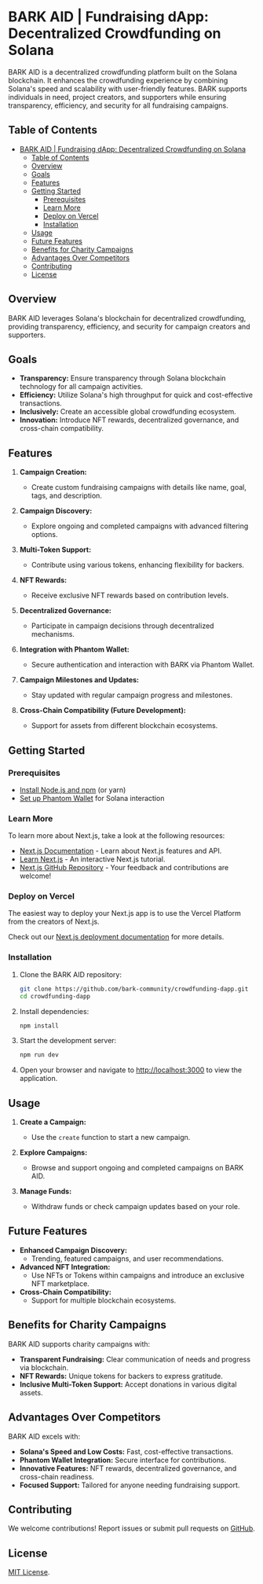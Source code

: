 # BARK AID | Fundraising dApp: Decentralized Crowdfunding on Solana

BARK AID is a decentralized crowdfunding platform built on the Solana blockchain. It enhances the crowdfunding experience by combining Solana's speed and scalability with user-friendly features. BARK supports individuals in need, project creators, and supporters while ensuring transparency, efficiency, and security for all fundraising campaigns.

## Table of Contents

- [BARK AID | Fundraising dApp: Decentralized Crowdfunding on Solana](#bark-aid--fundraising-dapp-decentralized-crowdfunding-on-solana)
  - [Table of Contents](#table-of-contents)
  - [Overview](#overview)
  - [Goals](#goals)
  - [Features](#features)
  - [Getting Started](#getting-started)
    - [Prerequisites](#prerequisites)
    - [Learn More](#learn-more)
    - [Deploy on Vercel](#deploy-on-vercel)
    - [Installation](#installation)
  - [Usage](#usage)
  - [Future Features](#future-features)
  - [Benefits for Charity Campaigns](#benefits-for-charity-campaigns)
  - [Advantages Over Competitors](#advantages-over-competitors)
  - [Contributing](#contributing)
  - [License](#license)

## Overview

BARK AID leverages Solana's blockchain for decentralized crowdfunding, providing transparency, efficiency, and security for campaign creators and supporters.

## Goals

- **Transparency:** Ensure transparency through Solana blockchain technology for all campaign activities.
- **Efficiency:** Utilize Solana's high throughput for quick and cost-effective transactions.
- **Inclusively:** Create an accessible global crowdfunding ecosystem.
- **Innovation:** Introduce NFT rewards, decentralized governance, and cross-chain compatibility.

## Features

1. **Campaign Creation:**
   - Create custom fundraising campaigns with details like name, goal, tags, and description.

2. **Campaign Discovery:**
   - Explore ongoing and completed campaigns with advanced filtering options.

3. **Multi-Token Support:**
   - Contribute using various tokens, enhancing flexibility for backers.

4. **NFT Rewards:**
   - Receive exclusive NFT rewards based on contribution levels.

5. **Decentralized Governance:**
   - Participate in campaign decisions through decentralized mechanisms.

6. **Integration with Phantom Wallet:**
   - Secure authentication and interaction with BARK via Phantom Wallet.

7. **Campaign Milestones and Updates:**
   - Stay updated with regular campaign progress and milestones.

8. **Cross-Chain Compatibility (Future Development):**
   - Support for assets from different blockchain ecosystems.

## Getting Started

### Prerequisites

- [Install Node.js and npm](https://nodejs.org/) (or yarn)
- [Set up Phantom Wallet](https://phantom.app/) for Solana interaction

### Learn More

To learn more about Next.js, take a look at the following resources:

- [Next.js Documentation](https://nextjs.org/docs) - Learn about Next.js features and API.
- [Learn Next.js](https://nextjs.org/learn) - An interactive Next.js tutorial.
- [Next.js GitHub Repository](https://github.com/vercel/next.js/) - Your feedback and contributions are welcome!

### Deploy on Vercel

The easiest way to deploy your Next.js app is to use the Vercel Platform from the creators of Next.js.

Check out our [Next.js deployment documentation](https://nextjs.org/docs/deployment) for more details.

### Installation

1. Clone the BARK AID repository:

   ```bash
   git clone https://github.com/bark-community/crowdfunding-dapp.git
   cd crowdfunding-dapp
   ```

2. Install dependencies:

   ```bash
   npm install
   ```

3. Start the development server:

   ```bash
   npm run dev
   ```

4. Open your browser and navigate to [http://localhost:3000](http://localhost:3000) to view the application.

## Usage

1. **Create a Campaign:**
   - Use the `create` function to start a new campaign.

2. **Explore Campaigns:**
   - Browse and support ongoing and completed campaigns on BARK AID.

3. **Manage Funds:**
   - Withdraw funds or check campaign updates based on your role.

## Future Features

- **Enhanced Campaign Discovery:**
  - Trending, featured campaigns, and user recommendations.
- **Advanced NFT Integration:**
  - Use NFTs or Tokens within campaigns and introduce an exclusive NFT marketplace.
- **Cross-Chain Compatibility:**
  - Support for multiple blockchain ecosystems.

## Benefits for Charity Campaigns

BARK AID supports charity campaigns with:

- **Transparent Fundraising:** Clear communication of needs and progress via blockchain.
- **NFT Rewards:** Unique tokens for backers to express gratitude.
- **Inclusive Multi-Token Support:** Accept donations in various digital assets.

## Advantages Over Competitors

BARK AID excels with:

- **Solana's Speed and Low Costs:** Fast, cost-effective transactions.
- **Phantom Wallet Integration:** Secure interface for contributions.
- **Innovative Features:** NFT rewards, decentralized governance, and cross-chain readiness.
- **Focused Support:** Tailored for anyone needing fundraising support.

## Contributing

We welcome contributions! Report issues or submit pull requests on [GitHub](https://github.com/bark-community/charity-app).

## License

[MIT License](LICENSE).